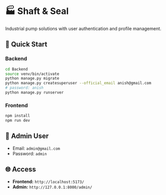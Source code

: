 # 🏭 Shaft & Seal

Industrial pump solutions with user authentication and profile management.

## 🚀 Quick Start

### Backend
```bash
cd Backend
source venv/bin/activate
python manage.py migrate
python manage.py createsuperuser --official_email anish@gmail.com
# password: anish
python manage.py runserver
```

### Frontend
```bash
npm install
npm run dev
```

## 🔑 Admin User

- Email: `admin@gmail.com`
- Password: `admin`

## 🌐 Access

- **Frontend:** `http://localhost:5173/`
- **Admin:** `http://127.0.0.1:8000/admin/`
